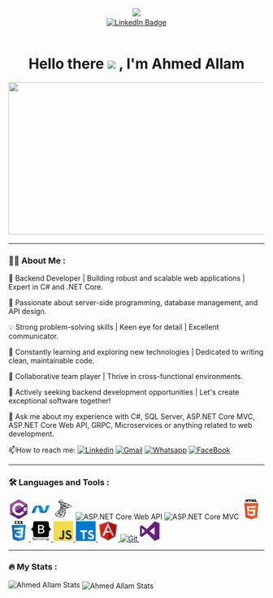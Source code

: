 <div id="header" align="center">
  <img src="https://media.giphy.com/media/M9gbBd9nbDrOTu1Mqx/giphy.gif" width="100"/>
  <div id="badges">
    <a href="https://www.linkedin.com/in/allamjr/">
      <img src="https://img.shields.io/badge/LinkedIn-blue?style=for-the-badge&logo=linkedin&logoColor=white" alt="LinkedIn Badge"/>
    </a>
  </div>
  <img src="https://komarev.com/ghpvc/?username=KhaledElbahr&style=flat-square&color=blue" alt=""/>
  <h1>
    Hello there
    <img src="https://media.giphy.com/media/hvRJCLFzcasrR4ia7z/giphy.gif" width="30px"/>
    , I'm Ahmed Allam
  </h1>
</div>
<div align="center">
  <img src="https://media.giphy.com/media/dWesBcTLavkZuG35MI/giphy.gif" width="600" height="300"/>
</div>

---

### :man_technologist: About Me :
👋 Backend Developer | Building robust and scalable web applications | Expert in C# and .NET Core.

🔧 Passionate about server-side programming, database management, and API design.

💡 Strong problem-solving skills | Keen eye for detail | Excellent communicator.

🌱 Constantly learning and exploring new technologies | Dedicated to writing clean, maintainable code.

🤝 Collaborative team player | Thrive in cross-functional environments.

🚀 Actively seeking backend development opportunities | Let's create exceptional software together!

:speech_balloon: Ask me about my experience with C#, SQL Server, ASP.NET Core MVC, ASP.NET Core Web API, GRPC, Microservices or anything related to web development.


:mailbox:How to reach me: [![Linkedin](https://img.shields.io/badge/LinkedIn-0077B5?style=for-the-badge&logo=linkedin&logoColor=white
)](https://www.linkedin.com/in/allamjr/)
[![Gmail](https://img.shields.io/badge/Gmail-D14836?style=for-the-badge&logo=gmail&logoColor=white&link=mailto:anglelive23@gmail.com)](mailto:anglelive23@gmail.com)
[![Whatsapp](https://img.shields.io/badge/-Whatsapp-075e54?style=for-the-badge&logo=Whatsapp&logoColor=white)](https://api.whatsapp.com/send?phone=01551548360)
[![FaceBook](https://img.shields.io/badge/Facebook-1877F2?style=for-the-badge&logo=facebook&logoColor=white)](https://www.facebook.com/DaRealAllam/)

---

### :hammer_and_wrench: Languages and Tools :

<div>
  <a href="https://learn.microsoft.com/en-us/dotnet/csharp/" target="_blank" style="text-decoration: none;" rel="noreferrer"> 
    <img src="https://raw.githubusercontent.com/devicons/devicon/master/icons/csharp/csharp-original.svg" title="C#" title="C#" alt="C#" width="40" height="40"/> 
  </a>

  <a href="https://learn.microsoft.com/en-us/dotnet/csharp/" target="_blank" style="text-decoration: none;" rel="noreferrer"> 
    <img src="https://raw.githubusercontent.com/devicons/devicon/master/icons/dot-net/dot-net-original.svg" title=".NET" title=".NET" alt=".NET" width="40" height="40"/> 
  </a>

  <a href="https://www.microsoft.com/en-us/sql-server" target="_blank" style="text-decoration: none;" rel="noreferrer"> 
    <img src="https://raw.githubusercontent.com/devicons/devicon/master/icons/microsoftsqlserver/microsoftsqlserver-plain.svg" title="MSSQL Server" title="MSSQL Server" alt="MSSQL Server" width="40" height="40"/> 
  </a>

  <a href="https://learn.microsoft.com/en-us/aspnet/core/tutorials/first-web-api?view=aspnetcore-7.0&tabs=visual-studio" target="_blank" style="text-decoration: none;" rel="noreferrer"> 
    <img src="https://www.svgrepo.com/show/88703/api.svg" title="ASP.NET Core Web API" title="ASP.NET Core Web API" alt="ASP.NET Core Web API" width="40" height="40"/> 
  </a>

  <a href="https://learn.microsoft.com/en-us/aspnet/core/mvc/overview?view=aspnetcore-7.0" target="_blank" style="text-decoration: none;" rel="noreferrer"> 
    <img src="https://upload.wikimedia.org/wikipedia/commons/thumb/e/ee/.NET_Core_Logo.svg/512px-.NET_Core_Logo.svg.png?20210328084203" title="ASP.NET Core MVC" title="ASP.NET Core MVC" alt="ASP.NET Core MVC" width="40" height="40"/> 
  </a>

  <a href="https://www.w3.org/html/" target="_blank" rel="noreferrer"> 
    <img src="https://raw.githubusercontent.com/devicons/devicon/master/icons/html5/html5-original-wordmark.svg" title="Html" alt="Html" width="40" height="40"/> 
  </a> 

  <a href="https://www.w3schools.com/css/" target="_blank" rel="noreferrer"> 
    <img src="https://raw.githubusercontent.com/devicons/devicon/master/icons/css3/css3-original-wordmark.svg" title="Css" alt="Css" width="40" height="40"/> 
  </a>
  
  <a href="https://getbootstrap.com" target="_blank" rel="noreferrer"> 
    <img src="https://raw.githubusercontent.com/devicons/devicon/master/icons/bootstrap/bootstrap-plain-wordmark.svg" title="Bootstrap" alt="Bootstrap" width="40" height="40"/>
  </a>

  <a href="https://developer.mozilla.org/en-US/docs/Web/JavaScript" target="_blank" rel="noreferrer"> 
    <img src="https://raw.githubusercontent.com/devicons/devicon/master/icons/javascript/javascript-original.svg" title="JavaScript" alt="JavaScript" width="40" height="40"/> 
  </a> 

  <a href="https://www.typescriptlang.org/" target="_blank" rel="noreferrer"> 
    <img src="https://raw.githubusercontent.com/devicons/devicon/master/icons/typescript/typescript-original.svg" title="TypeScript" alt="TypeScript" width="40" height="40"/> 
  </a>

  <a href="https://angular.io/" target="_blank" rel="noreferrer"> 
    <img src="https://raw.githubusercontent.com/devicons/devicon/master/icons/angularjs/angularjs-original.svg" title="Angular" alt="Angular" width="40" height="40"/> 
  </a>

  <a href="https://git-scm.com/" target="_blank" rel="noreferrer"> 
    <img src="https://www.vectorlogo.zone/logos/git-scm/git-scm-icon.svg" title="Git" alt="Git" width="40" height="40"/> 
  </a> 

  <a href="https://visualstudio.microsoft.com/" target="_blank" style="text-decoration: none;" rel="noreferrer"> 
    <img src="https://raw.githubusercontent.com/devicons/devicon/master/icons/visualstudio/visualstudio-plain.svg" title="Visual Studio" title="Visual Studio" alt="Visual Studio" width="40" height="40"/> 
  </a>
</div>

---

### :fire: My Stats :

<p><img align="left" src="https://github-readme-stats.vercel.app/api/top-langs?username=anglelive23&show_icons=true&locale=en&layout=compact&theme=vision-friendly-dark" alt="Ahmed Allam Stats" /></p>

<p>&nbsp;<img align="center" src="https://github-readme-stats.vercel.app/api?username=anglelive23&show_icons=true&locale=en&theme=vision-friendly-dark" alt="Ahmed Allam Stats" /></p>
